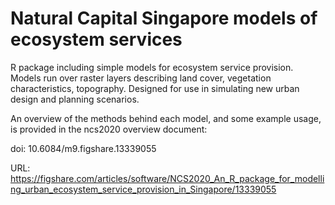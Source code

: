 # Natural Capital Singapore models of ecosystem services

R package including simple models for ecosystem service provision. Models run over raster layers describing land cover, vegetation characteristics, topography. Designed for use in simulating new urban design and planning scenarios.

An overview of the methods behind each model, and some example usage, is provided in the ncs2020 overview document: 

doi: 10.6084/m9.figshare.13339055

URL: https://figshare.com/articles/software/NCS2020_An_R_package_for_modelling_urban_ecosystem_service_provision_in_Singapore/13339055
